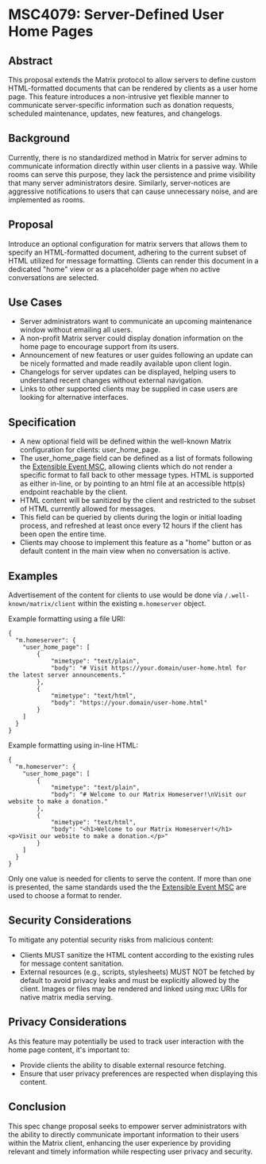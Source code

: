 # MSC4079: Server-Defined User Home Pages

## Abstract 

This proposal extends the Matrix protocol to allow servers to define custom
HTML-formatted documents that can be rendered by clients as a user home page. This feature
introduces a non-intrusive yet flexible manner to communicate server-specific information such as
donation requests, scheduled maintenance, updates, new features, and changelogs.

## Background 

Currently, there is no standardized method in Matrix for server admins to communicate information
directly within user clients in a passive way. While rooms can serve this purpose, they lack the
persistence and prime visibility that many server administrators desire. Similarly, server-notices
are aggressive notifications to users that can cause unnecessary noise, and are implemented as
rooms.

## Proposal 

Introduce an optional configuration for matrix servers that allows them to specify an
HTML-formatted document, adhering to the current subset of HTML utilized for message formatting.
Clients can render this document in a dedicated "home" view or as a placeholder page when no active
conversations are selected.

## Use Cases

- Server administrators want to communicate an upcoming maintenance window without emailing all
  users.
- A non-profit Matrix server could display donation information on the home page to encourage
  support from its users.
- Announcement of new features or user guides following an update can be nicely formatted and made
  readily available upon client login.
- Changelogs for server updates can be displayed, helping users to understand recent changes without
  external navigation.
- Links to other supported clients may be supplied in case users are looking for alternative
  interfaces.

## Specification

- A new optional field will be defined within the well-known Matrix configuration for clients:
  user_home_page.
- The user_home_page field can be defined as a list of formats following the [Extensible Event
MSC](https://github.com/matrix-org/matrix-spec-proposals/blob/main/proposals/1767-extensible-events.md),
  allowing clients which do not render a specific format to fall back to other message types. HTML
  is supported as either in-line, or by pointing to an html file at an accessible http(s) endpoint
  reachable by the client.
- HTML content will be sanitized by the client and restricted to the subset of HTML currently
  allowed for messages.
- This field can be queried by clients during the login or initial loading process, and refreshed at
  least once every 12 hours if the client has been open the entire time.
- Clients may choose to implement this feature as a "home" button or as default content in the main
  view when no conversation is active.

## Examples

Advertisement of the content for clients to use would be done via `/.well-known/matrix/client`
within the existing `m.homeserver` object.

Example formatting using a file URI:

```
{ 
  "m.homeserver": { 
    "user_home_page": [
        {
            "mimetype": "text/plain",
            "body": "# Visit https://your.domain/user-home.html for the latest server announcements."
        },
        {
            "mimetype": "text/html",
            "body": "https://your.domain/user-home.html"
        }
    ]
  }
}
```

Example formatting using in-line HTML:

``` 
{ 
  "m.homeserver": { 
    "user_home_page": [
        {
            "mimetype": "text/plain",
            "body": "# Welcome to our Matrix Homeserver!\nVisit our website to make a donation."
        },
        {
            "mimetype": "text/html",
            "body": "<h1>Welcome to our Matrix Homeserver!</h1><p>Visit our website to make a donation.</p>"
        }
    ]
  }
}
```

Only one value is needed for clients to serve the content. If more than one is presented, the same
standards used the the [Extensible Event
MSC](https://github.com/matrix-org/matrix-spec-proposals/blob/main/proposals/1767-extensible-events.md) are used to choose a format to render.

## Security Considerations 

To mitigate any potential security risks from malicious content:

- Clients MUST sanitize the HTML content according to the existing rules for message content
  sanitation.
- External resources (e.g., scripts, stylesheets) MUST NOT be fetched by default to avoid privacy
  leaks and must be explicitly allowed by the client. Images or files may be rendered and linked
  using mxc URIs for native matrix media serving.

## Privacy Considerations 

As this feature may potentially be used to track user interaction with the
home page content, it's important to:

- Provide clients the ability to disable external resource fetching.
- Ensure that user privacy preferences are respected when displaying this content.

## Conclusion 

This spec change proposal seeks to empower server administrators with the ability to
directly communicate important information to their users within the Matrix client, enhancing the
user experience by providing relevant and timely information while respecting user privacy and
security.
